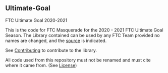## Ultimate-Goal
FTC Ultimate Goal 2020-2021 

This is the code for FTC Masquerade for the 2020 - 2021 FTC Ultimate Goal Season.
The Library contained can be used by any FTC Team provided no names are changed, and the [source](https://github.com/FTCMasquerade/Ultimate-Goal) is indicated.

See [Contributing](CONTRIBUTING.md) to contribute to the library.

All code used from this repository must not be renamed and must cite where it came from. (See [License](LICENSE))